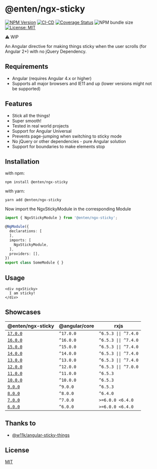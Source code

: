 # @enten/ngx-sticky

[![NPM Version](https://img.shields.io/npm/v/@enten/ngx-sticky.svg)](https://npmjs.com/package/@enten/ngx-sticky)
[![CI-CD](https://github.com/enten/ngx-sticky/actions/workflows/main.yml/badge.svg)](https://github.com/enten/ngx-sticky/actions/workflows/main.yml)
[![Coverage Status](https://coveralls.io/repos/github/enten/ngx-sticky/badge.svg)](https://coveralls.io/github/enten/ngx-sticky)
![NPM bundle size](https://img.shields.io/bundlephobia/minzip/%40enten%2Fngx-sticky)
[![License: MIT](https://img.shields.io/badge/License-MIT-blue.svg)](https://opensource.org/licenses/MIT)

:warning: WIP

An Angular directive for making things sticky when the user scrolls (for Angular 2+) with no jQuery Dependency.

## Requirements

* Angular (requires Angular 4.x or higher)
* Supports all major browsers and IE11 and up (lower versions might not be supported)

## Features

* Stick all the things!
* Super smooth!
* Tested in real world projects
* Support for Angular Universal
* Prevents page-jumping when switching to sticky mode
* No jQuery or other dependencies - pure Angular solution
* Support for boundaries to make elements stop

## Installation

with npm:

```shell
npm install @enten/ngx-sticky
```

with yarn:

```shell
yarn add @enten/ngx-sticky
```

Now import the NgxStickyModule in the corresponding Module

```ts
import { NgxStickyModule } from '@enten/ngx-sticky';

@NgModule({
  declarations: [
  ],
  imports: [
    NgxStickyModule,
  ],
  providers: [],
})
export class SomeModule { }
```

## Usage

```
<div ngxSticky>
  I am sticky!
</div>
```

## Showcases

| @enten/ngx-sticky | @angular/core | rxjs |
|-|-|-|
| [`17.0.0`](https://enten.github.io/ngx-sticky/v/17.0.0) | `^17.0.0` | `^6.5.3 \|\| ^7.4.0` |
| [`16.0.0`](https://enten.github.io/ngx-sticky/v/16.0.0) | `^16.0.0` | `^6.5.3 \|\| ^7.4.0` |
| [`15.0.0`](https://enten.github.io/ngx-sticky/v/15.0.0) | `^15.0.0` | `^6.5.3 \|\| ^7.4.0` |
| [`14.0.0`](https://enten.github.io/ngx-sticky/v/14.0.0) | `^14.0.0` | `^6.5.3 \|\| ^7.4.0` |
| [`13.0.0`](https://enten.github.io/ngx-sticky/v/13.0.0) | `^13.0.0` | `^6.5.3 \|\| ^7.4.0` |
| [`12.0.0`](https://enten.github.io/ngx-sticky/v/12.0.0) | `^12.0.0` | `^6.5.3 \|\| ^7.0.0` |
| [`11.0.0`](https://enten.github.io/ngx-sticky/v/11.0.0) | `^11.0.0` | `^6.5.3` |
| [`10.0.0`](https://enten.github.io/ngx-sticky/v/10.0.0) | `^10.0.0` | `^6.5.3` |
| [`9.0.0`](https://enten.github.io/ngx-sticky/v/9.0.0) | `^9.0.0` | `^6.5.3` |
| [`8.0.0`](https://enten.github.io/ngx-sticky/v/8.0.0) | `^8.0.0` | `^6.4.0` |
| [`7.0.0`](https://enten.github.io/ngx-sticky/v/7.0.0) | `^7.0.0` | `>=6.0.0 <6.4.0` |
| [`6.0.0`](https://enten.github.io/ngx-sticky/v/6.0.0) | `^6.0.0` | `>=6.0.0 <6.4.0` |

## Thanks to

* [@w11k/angular-sticky-things](https://github.com/w11k/angular-sticky-things)

## License

[MIT](./LICENSE)
